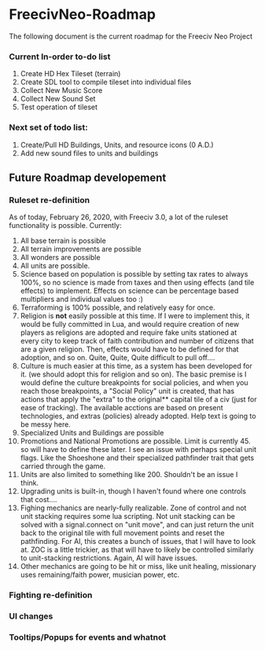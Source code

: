 # FreecivNeo-Roadmap

The following document is the current roadmap for the Freeciv Neo Project

### Current In-order to-do list

1. Create HD Hex Tileset (terrain)
2. Create SDL tool to compile tileset into individual files
3. Collect New Music Score
4. Collect New Sound Set 
5. Test operation of tileset

### Next set of todo list:

1. Create/Pull HD Buildings, Units, and resource icons (0 A.D.)
2. Add new sound files to units and buildings

## Future Roadmap developement

### Ruleset re-definition
 
As of today, February 26, 2020, with Freeciv 3.0, a lot of the ruleset functionality is possible. 
Currently:
1. All base terrain is possible
2. All terrain improvements are possible
3. All wonders are possible
4. All units are possible. 
5. Science based on population is possible by setting tax rates to always 100%, so no science is made from taxes and then using effects (and tile effects) to implement. Effects on science can be percentage based multipliers and individual values too :)
6. Terraforming is 100% possible, and relatively easy for once. 
7. Religion is **not** easily possible at this time. If I were to implement this, it would be fully committed in Lua, and would require creation of new players as religions are adopted and require fake units stationed at every city to keep track of faith contribution and number of citizens that are a given religion. Then, effects would have to be defined for that adoption, and so on. Quite, Quite, Quite difficult to pull off....
8. Culture is much easier at this time, as a system has been developed for it. (we should adopt this for religion and so on). The basic premise is I would define the culture breakpoints for social policies, and when you reach those breakpoints, a "Social Policy" unit is created, that has actions that apply the "extra" to the original** capital tile of a civ (just for ease of tracking). The available acctions are based on present technologies, and extras (policies) already adopted. Help text is going to be messy here. 
9. Specialized Units and Buildings are possible
10. Promotions and National Promotions are possible. Limit is currently 45. so will have to define these later. I see an issue with perhaps special unit flags. Like the Shoeshone and their specialized pathfinder trait that gets carried through the game. 
11. Units are also limited to something like 200. Shouldn't be an issue I think. 
12. Upgrading units is built-in, though I haven't found where one controls that cost....
13. Fighing mechanics are nearly-fully realizable. Zone of control and not unit stacking requires some lua scripting. Not unit stacking can be solved with a signal.connect on "unit move", and can just return the unit back to the original tile with full movement points and reset the pathfinding. For AI, this creates a bunch of issues, that I will have to look at. ZOC is a little trickier, as that will have to likely be controlled similarly to unit-stacking restrictions. Again, AI will have issues. 
14. Other mechanics are going to be hit or miss, like unit healing, missionary uses remaining/faith power, musician power, etc.

### Fighting re-definition

### UI changes

### Tooltips/Popups for events and whatnot




